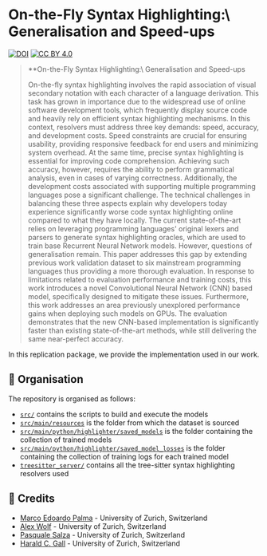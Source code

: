 # On-the-Fly Syntax Highlighting:\\ Generalisation and Speed-ups

[![DOI](https://zenodo.org/badge/DOI/10.5281/zenodo.14162905.svg)](https://doi.org/10.5281/zenodo.14162905)
[![CC BY 4.0](https://img.shields.io/badge/license-CC%20BY--NC%204.0-lightgrey.svg)](http://creativecommons.org/licenses/by-nc/4.0/)

> **On-the-Fly Syntax Highlighting:\\ Generalisation and Speed-ups
>
> On-the-fly syntax highlighting involves the rapid association of visual secondary notation with each character of a language derivation.
This task has grown in importance due to the widespread use of online software development tools, which frequently display source code
and heavily rely on efficient syntax highlighting mechanisms.
In this context, resolvers must address three key demands: speed, accuracy, and development costs.
Speed constraints are crucial for ensuring usability, providing responsive feedback for end users and minimizing system overhead.
At the same time, precise syntax highlighting is essential for improving code comprehension.
Achieving such accuracy, however, requires the ability to perform grammatical analysis, even in cases of varying correctness.
Additionally, the development costs associated with supporting multiple programming languages pose a significant challenge.
The technical challenges in balancing these three aspects explain why developers today experience significantly worse code syntax highlighting online compared to what they have locally.
The current state-of-the-art relies on leveraging programming languages' original lexers and parsers to generate syntax highlighting oracles,
which are used to train base Recurrent Neural Network models.
However, questions of generalisation remain.
This paper addresses this gap by extending previous work validation dataset to six mainstream programming languages thus providing a more thorough evaluation.
In response to limitations related to evaluation performance and training costs, this work introduces a novel Convolutional Neural Network (CNN) based model,
specifically designed to mitigate these issues.
Furthermore, this work addresses an area previously unexplored performance gains when deploying such models on GPUs.
The evaluation demonstrates that the new CNN-based implementation is significantly faster than existing state-of-the-art methods,
while still delivering the same near-perfect accuracy.

In this replication package, we provide the implementation used in our work.

## :open_file_folder: Organisation

The repository is organised as follows:

* [`src/`](/src) contains the scripts to build and execute the models
* [`src/main/resources`](src/main/resources) is the folder from which the dataset is sourced
* [`src/main/python/highlighter/saved_models`](src/main/python/highlighter/saved_models) is the folder containing the collection of trained models
* [`src/main/python/highlighter/saved_model_losses`](src/main/python/highlighter/saved_models) is the folder containing the collection of training logs for each trained model
* [`treesitter_server/`](/treesitter_server) contains all the tree-sitter syntax highlighting resolvers used

## :pray: Credits

* [Marco Edoardo Palma](mailto:marcoepalma@ifi.uzh.ch) - University of Zurich, Switzerland
* [Alex Wolf](mailto:alex.wolf@ifi.uzh.ch) - University of Zurich, Switzerland
* [Pasquale Salza](mailto:salza@ifi.uzh.ch) - University of Zurich, Switzerland
* [Harald C. Gall](mailto:gall@ifi.uzh.ch) - University of Zurich, Switzerland

